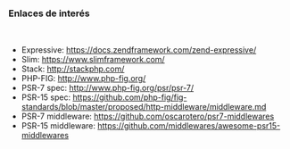 ### Enlaces de interés

<br>

- Expressive: https://docs.zendframework.com/zend-expressive/
- Slim: https://www.slimframework.com/
- Stack: http://stackphp.com/
- PHP-FIG: http://www.php-fig.org/
- PSR-7 spec: http://www.php-fig.org/psr/psr-7/
- PSR-15 spec: https://github.com/php-fig/fig-standards/blob/master/proposed/http-middleware/middleware.md
- PSR-7 middleware: https://github.com/oscarotero/psr7-middlewares
- PSR-15 middleware: https://github.com/middlewares/awesome-psr15-middlewares
